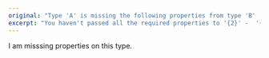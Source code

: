 ```yaml
---
original: "Type 'A' is missing the following properties from type 'B' : 'Missing Properties' "
excerpt: "You haven't passed all the required properties to '{2}' -  '{1}' is missing the '{0}' property"
---
```


I am misssing properties on this type.
